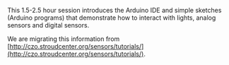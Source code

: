This 1.5-2.5 hour session introduces the Arduino IDE and simple sketches (Arduino programs) that demonstrate how to interact with lights, analog sensors and digital sensors.

We are migrating this information from [http://czo.stroudcenter.org/sensors/tutorials/](http://czo.stroudcenter.org/sensors/tutorials/).
